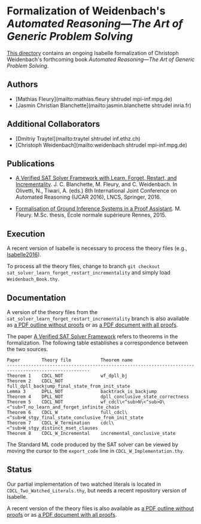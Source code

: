 # Formalization of Weidenbach's _Automated Reasoning―The Art of Generic Problem Solving_ #

[This directory](https://bitbucket.org/jasmin_blanchette/isafol/src/master/Weidenbach_Book/) contains an ongoing Isabelle formalization of Christoph Weidenbach's forthcoming book _Automated Reasoning―The Art of Generic Problem Solving_.

## Authors ##

* [Mathias Fleury](mailto:mathias.fleury shtrudel mpi-inf.mpg.de)
* [Jasmin Christian Blanchette](mailto:jasmin.blanchette shtrudel inria.fr)

## Additional Collaborators ##

* [Dmitriy Traytel](mailto:traytel shtrudel inf.ethz.ch)
* [Christoph Weidenbach](mailto:weidenbach shtrudel mpi-inf.mpg.de)

## Publications ##

* [A Verified SAT Solver Framework with Learn, Forget, Restart, and Incrementality](http://people.mpi-inf.mpg.de/~jblanche/sat.pdf).
  J. C. Blanchette, M. Fleury, and C. Weidenbach.
  In Olivetti, N., Tiwari, A. (eds.) 8th International Joint Conference on
  Automated Reasoning (IJCAR 2016), LNCS, Springer, 2016.

* [Formalisation of Ground Inference Systems in a Proof Assistant](http://www.mpi-inf.mpg.de/fileadmin/inf/rg1/Documents/fleury_master_thesis.pdf).
  M. Fleury.
  M.Sc. thesis, École normale supérieure Rennes, 2015.

## Execution ##

A recent version of Isabelle is necessary to process the theory files (e.g.,
[Isabelle2016](http://isabelle.in.tum.de/website-Isabelle2016)).

To process all the theory files, change to branch ```git checkout sat_solver_learn_forget_restart_incrementality``` and simply load ```Weidenbach_Book.thy```.

## Documentation ##

A version of the theory files from the
```sat_solver_learn_forget_restart_incrementality``` branch is also available as
[a PDF outline without proofs](https://bitbucket.org/jasmin_blanchette/isafol/src/sat_solver_learn_forget_restart_incrementality/Weidenbach_Book/output/outline.pdf) or as
[a PDF document with all proofs](https://bitbucket.org/jasmin_blanchette/isafol/src/sat_solver_learn_forget_restart_incrementality/Weidenbach_Book/output/document.pdf).

The paper [A Verified SAT Solver Framework](http://people.mpi-inf.mpg.de/~jblanche/sat.pdf) refers to theorems in the
formalization. The following table establishes a correspondence between the two
sources.

    Paper        Theory file           Theorem name
    -----------------------------------------------------------------------------------------------------
    Theorem 1    CDCL_NOT              wf_dpll_bj
    Theorem 2    CDCL_NOT              full_dpll_backjump_final_state_from_init_state
    Lemma 3      DPLL_NOT              backtrack_is_backjump
    Theorem 4    DPLL_NOT              dpll_conclusive_state_correctness
    Theorem 5    CDCL_NOT              wf_cdcl\<^sub>N\<^sub>O\<^sub>T_no_learn_and_forget_infinite_chain
    Theorem 6    CDCL_W                full_cdcl\<^sub>W_stgy_final_state_conclusive_from_init_state
    Theorem 7    CDCL_W_Termination    cdcl\<^sub>W_stgy_distinct_mset_clauses
    Theorem 8    CDCL_W_Incremental    incremental_conclusive_state

The Standard ML code produced by the SAT solver can be viewed by moving the
cursor to the ```export_code``` line in ```CDCL_W_Implementation.thy```.

## Status ##

Our partial implementation of two watched literals is located in
```CDCL_Two_Watched_Literals.thy```, but needs a recent repository version of
Isabelle.

A recent version of the theory files is also available as 
[a PDF outline without proofs](https://bitbucket.org/jasmin_blanchette/isafol/src/master/Weidenbach_Book/output/outline.pdf) or as
[a PDF document with all proofs](https://bitbucket.org/jasmin_blanchette/isafol/src/master/Weidenbach_Book/output/document.pdf).
